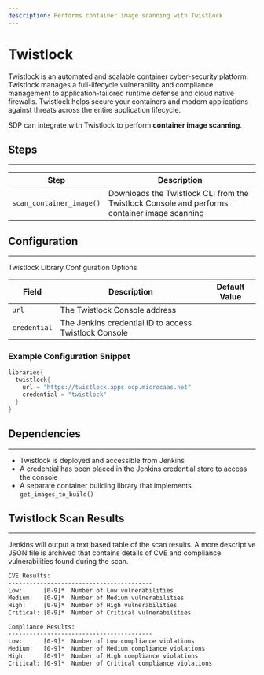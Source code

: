 ```yaml
---
description: Performs container image scanning with TwistLock  
---
```


# Twistlock

Twistlock is an automated and scalable container cyber-security platform.
Twistlock manages a full-lifecycle vulnerability and compliance management to application-tailored runtime defense and cloud native firewalls.
Twistlock helps secure your containers and modern applications against threats across the entire application lifecycle.

SDP can integrate with Twistlock to perform **container image scanning**.

## Steps

---

| Step | Description |
| ----------- | ----------- |
| `scan_container_image()` | Downloads the Twistlock CLI from the Twistlock Console and performs container image scanning |

## Configuration

---

Twistlock Library Configuration Options

| Field | Description | Default Value |
| ----------- | ----------- | ----------- |
| `url` | The Twistlock Console address | |
| `credential` | The Jenkins credential ID to access Twistlock Console | |

### Example Configuration Snippet

```groovy
libraries{
  twistlock{
    url = "https://twistlock.apps.ocp.microcaas.net"
    credential = "twistlock"
  }
}
```

## Dependencies

---

* Twistlock is deployed and accessible from Jenkins
* A credential has been placed in the Jenkins credential store to access the console
* A separate container building library that implements `get_images_to_build()`

## Twistlock Scan Results

---

Jenkins will output a text based table of the scan results.
A more descriptive JSON file is archived that contains details of CVE and compliance vulnerabilities found during the scan.

```txt
CVE Results:
-----------------------------------------
Low:      [0-9]*  Number of Low vulnerabilities
Medium:   [0-9]*  Number of Medium vulnerabilities
High:     [0-9]*  Number of High vulnerabilities
Critical: [0-9]*  Number of Critical vulnerabilities

Compliance Results:
-----------------------------------------
Low:      [0-9]*  Number of Low compliance violations
Medium:   [0-9]*  Number of Medium compliance violations
High:     [0-9]*  Number of High compliance violations
Critical: [0-9]*  Number of Critical compliance violations
```
